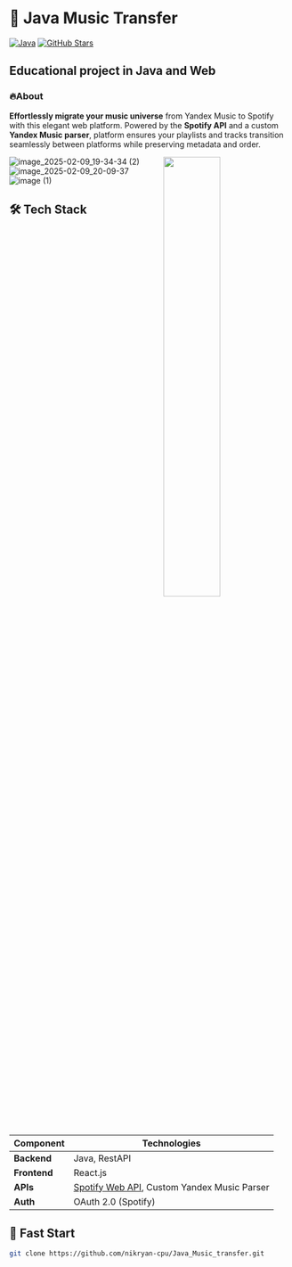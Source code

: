 # 🎵 Java Music Transfer
[![Java](https://img.shields.io/badge/Java-17%2B-orange.svg)](https://www.oracle.com/java/)
[![GitHub Stars](https://img.shields.io/github/stars/nikryan-cpu/Java_Music_transfer?style=social)](https://github.com/nikryan-cpu/Java_Music_transfer/stargazers)
## Educational project in Java and Web
### 🔥About
**Effortlessly migrate your music universe** from Yandex Music to Spotify with this elegant web platform. Powered by the **Spotify API** and a custom **Yandex Music parser**, platform ensures your playlists and tracks transition seamlessly between platforms while preserving metadata and order.



<img src="https://via.placeholder.com/800x400?text=Demo+Interface" align="right" width="45%">

![image_2025-02-09_19-34-34 (2)](https://github.com/user-attachments/assets/f3051e4f-6a2e-4372-8962-3aa593ae29f2)
![image_2025-02-09_20-09-37](https://github.com/user-attachments/assets/3ec2b02b-6dbb-4788-a352-9fc810d00d50)
![image (1)](https://github.com/user-attachments/assets/87318d9e-d352-432e-8e4a-97ff50d7e099)



## 🛠 Tech Stack
| Component       | Technologies                                                                 |
|-----------------|-----------------------------------------------------------------------------|
| **Backend**     | Java, RestAPI                                           |
| **Frontend**    | React.js                                        |
| **APIs**        | [Spotify Web API](https://developer.spotify.com/documentation/web-api), Custom Yandex Music Parser |
| **Auth**        | OAuth 2.0 (Spotify)                                             |     

## 🚀 Fast Start
```bash
git clone https://github.com/nikryan-cpu/Java_Music_transfer.git
